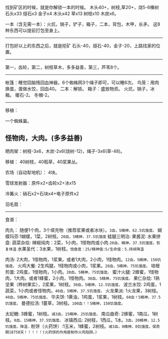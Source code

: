找到矿区的时候，就是你解锁一本的时候。
木头40+，树枝,草20+，烧5-6棵树
石头x33 燧石x3 金子x4 木头x42 草x13 树枝x10 木炭x6。

一本（含无需一本）：火炕，锅子，铲子，箱子，二本，背包，木甲，长矛。
这8种东西可以提前打包至身上。

---

打包好以上的东西之后，就是挖矿
石头-40，燧石-40，金子-20，上路找家的位置。

---

第一，齿轮，第二，树枝草木，多多益善，第三，芦苇8个。

---

帐篷：睡觉回脑残回血神器，6个蜘蛛网3个绳子即可，可以睡6次。
鸟笼：用肉换蛋，蛋做水饺，回血40。
二本：解锁。
箱子：盛放物资。
火炕，锅子，冰箱。
暖石-2。
冬帽-2。

---

移植：

一个蜘蛛巢。

怪物肉，大肉。(多多益善)
---

晒肉架：树枝-3x6，木炭-2x6(烧树-12)，绳子-3x6(草-48)。

移植： 40树枝，40稻草，40浆果丛。

农场（自动犁地机）： 4块。

雪球发射器：原件x2+齿轮x2+冰x15

冷篝火：硝石x2+石块x4+电子原件x2

羽毛扇：

---

食谱：

肉丸： 随便1个肉，3个填充物（推荐浆果或者冰块）。`3血，5精神，62.5饥饿度。`
蝴蝶玛芬:1蝴蝶，1菜，2树枝。`20血，5精神，37.5饥饿度`
蛙腿三明治:
果酱泥:
水果拼盘:
蔬菜杂烩:
辣椒炖肉：2菜，1小肉，1怪物肉或小肉.`20血，精神，37.5饥饿度。恢复体温`
水果圣代：3水果，1树枝。`饱食度：25/精神值:5/生命值：5.持续降温`

肉汤:     2大肉，1怪物肉，1浆果。或者1大肉，2小肉，1怪物肉。`12血，5精神，150饥饿度。`
火鸡大餐:  2生鸡腿，1怪物肉或小肉，1浆果。`20血，5精神，75饥饿度。`
培根煎蛋:  2鸡蛋，1怪物肉，1小肉。`20血，5精神，75饥饿度。`
蜜汁火腿:  2蜂蜜，1怪物肉，1大肉。或者1蜂蜜，2小肉，1怪物肉。`30血，5精神，75饥饿度。`
果仁杂烩:  1熟坚果（桦树果实），2浆果，1树枝。`30血，5精神，12.5饥饿度。`
波兰水饺:  2鸡蛋，1蔬菜，1小肉或者怪物肉。`40血，5精神，37.5饥饿度。`
火龙果派:  1火龙果，3树枝。`40血，5精神，75饥饿度。`
华夫饼:    1黄油，1鸡蛋，1浆果，1树枝。`60血！5精神，37.5饥饿度。`
曼德拉汤:  1蔓草，3树枝。`100血！！5精神，150饥饿度。`



太妃糖:    3蜂蜜，1树枝。`减3血，15精神，25饥饿度。`
南瓜曲奇:   2蜂蜜，1南瓜，1树枝。`0血，15精神，37.5饥饿度。`
冰镇西瓜:   2树枝，1西瓜，1冰。`3血，20精神，12.5饥饿度。降温.`
粉饼（火药饼）:1玉米，1蜂蜜，2树枝。`减3血，0精神，0饥饿度。保质期18750天！！！！！(火药饼的作用是制作火鸡陷阱。)`